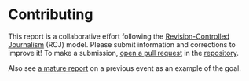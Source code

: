 # Contributing

This report is a collaborative effort following the [Revision-Controlled Journalism](https://einzelgaengerinmotte.wordpress.com/wp-content/uploads/2018/02/revision-controlled_journalism_v2.pdf) (RCJ) model. Please submit information and corrections to improve it! To make a submission, [open a pull request](https://docs.github.com/en/pull-requests/collaborating-with-pull-requests/proposing-changes-to-your-work-with-pull-requests/creating-a-pull-request) in the [repository](https://github.com/icelary/kirk).

Also see [a mature report](https://github.com/Enegnei/JacobAppelbaumLeavesTor/blob/master/JacobAppelbaumLeavesTor.md) on a previous event as an example of the goal.
